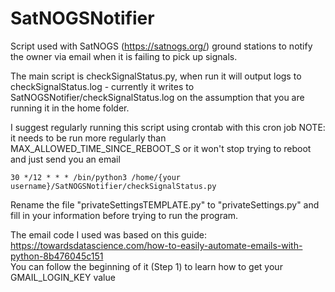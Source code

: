 # SatNOGSNotifier
Script used with SatNOGS (https://satnogs.org/) ground stations to notify the owner via email when it is failing to pick up signals. <br>

The main script is checkSignalStatus.py, when run it will output logs to checkSignalStatus.log - currently it writes to SatNOGSNotifier/checkSignalStatus.log on the assumption that you are running it in the home folder. <br>

I suggest regularly running this script using crontab with this cron job
NOTE: it needs to be run more regularly than MAX_ALLOWED_TIME_SINCE_REBOOT_S or it won't stop trying to reboot and just send you an email
```
30 */12 * * * /bin/python3 /home/{your username}/SatNOGSNotifier/checkSignalStatus.py
```

Rename the file "privateSettingsTEMPLATE.py" to "privateSettings.py" and fill in your information before trying to run the program.

The email code I used was based on this guide:<br> https://towardsdatascience.com/how-to-easily-automate-emails-with-python-8b476045c151 <br>You can follow the beginning of it (Step 1) to learn how to get your GMAIL_LOGIN_KEY value
